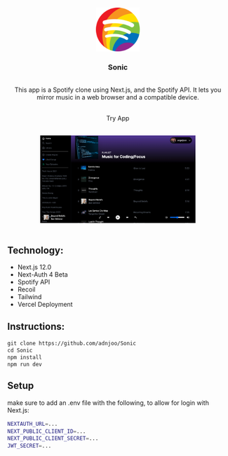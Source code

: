 <!-- PROJECT LOGO -->
<br />

<div align='center'>
<img src='https://raw.githubusercontent.com/adnjoo/Sonic/main/public/spotify_pride128.png' height='100'>
<br />

<h3>Sonic</h3>
<br />
<div>This app is a Spotify clone using Next.js, and the Spotify API. It lets you mirror music in a web browser and a compatible device. </div>
<br />
<p>
<!-- <a href='https://sonic-adnjoo.vercel.app/'> -->
Try App
</a>
<br/>
<br/>
</p>
<img src='./scrn.png' height='200'>
</div>
<br/>

## Technology:

- Next.js 12.0
- Next-Auth 4 Beta
- Spotify API
- Recoil
- Tailwind
- Vercel Deployment

## Instructions:

```
git clone https://github.com/adnjoo/Sonic
cd Sonic
npm install
npm run dev
```

## Setup

make sure to add an .env file with the following, to allow for login with Next.js:

```bash
NEXTAUTH_URL=...
NEXT_PUBLIC_CLIENT_ID=...
NEXT_PUBLIC_CLIENT_SECRET=...
JWT_SECRET=...
```
